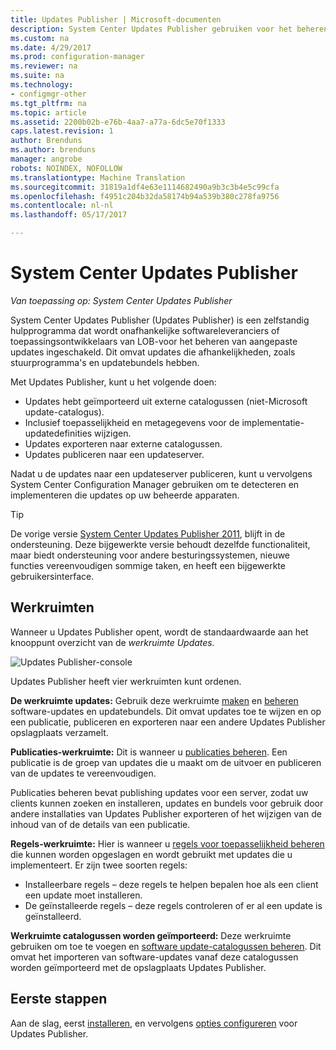 ```yaml
---
title: Updates Publisher | Microsoft-documenten
description: System Center Updates Publisher gebruiken voor het beheren van aangepaste updates
ms.custom: na
ms.date: 4/29/2017
ms.prod: configuration-manager
ms.reviewer: na
ms.suite: na
ms.technology:
- configmgr-other
ms.tgt_pltfrm: na
ms.topic: article
ms.assetid: 2200b02b-e76b-4aa7-a77a-6dc5e70f1333
caps.latest.revision: 1
author: Brenduns
ms.author: brenduns
manager: angrobe
robots: NOINDEX, NOFOLLOW
ms.translationtype: Machine Translation
ms.sourcegitcommit: 31819a1df4e63e1114682490a9b3c3b4e5c99cfa
ms.openlocfilehash: f4951c204b32da58174b94a539b380c278fa9756
ms.contentlocale: nl-nl
ms.lasthandoff: 05/17/2017

---
```

# <a name="system-center-updates-publisher"></a>System Center Updates Publisher

*Van toepassing op: System Center Updates Publisher*

System Center Updates Publisher (Updates Publisher) is een zelfstandig hulpprogramma dat wordt onafhankelijke softwareleveranciers of toepassingsontwikkelaars van LOB-voor het beheren van aangepaste updates ingeschakeld. Dit omvat updates die afhankelijkheden, zoals stuurprogramma's en updatebundels hebben.

Met Updates Publisher, kunt u het volgende doen:

-   Updates hebt geïmporteerd uit externe catalogussen (niet-Microsoft update-catalogus).
-   Inclusief toepasselijkheid en metagegevens voor de implementatie-updatedefinities wijzigen.
-   Updates exporteren naar externe catalogussen.
-   Updates publiceren naar een updateserver.

Nadat u de updates naar een updateserver publiceren, kunt u vervolgens System Center Configuration Manager gebruiken om te detecteren en implementeren die updates op uw beheerde apparaten.

> [!TIP]  
> De vorige versie [System Center Updates Publisher 2011](http://go.microsoft.com/fwlink/?LinkId=848111), blijft in de ondersteuning. Deze bijgewerkte versie behoudt dezelfde functionaliteit, maar biedt ondersteuning voor andere besturingssystemen, nieuwe functies vereenvoudigen sommige taken, en heeft een bijgewerkte gebruikersinterface.

## <a name="workspaces"></a>Werkruimten
Wanneer u Updates Publisher opent, wordt de standaardwaarde aan het knooppunt overzicht van de *werkruimte Updates.*

![Updates Publisher-console](media/console1.png)   


Updates Publisher heeft vier werkruimten kunt ordenen.


**De werkruimte updates:** Gebruik deze werkruimte [maken](/sccm/sum/tools/create-updates-with-updates-publisher) en [beheren](/sccm/sum/tools/manage-updates-with-updates-publisher) software-updates en updatebundels. Dit omvat updates toe te wijzen en op een publicatie, publiceren en exporteren naar een andere Updates Publisher opslagplaats verzamelt.

**Publicaties-werkruimte:** Dit is wanneer u [publicaties beheren](/sccm/sum/tools/updates-publisher-publications). Een publicatie is de groep van updates die u maakt om de uitvoer en publiceren van de updates te vereenvoudigen.

Publicaties beheren bevat publishing updates voor een server, zodat uw clients kunnen zoeken en installeren, updates en bundels voor gebruik door andere installaties van Updates Publisher exporteren of het wijzigen van de inhoud van of de details van een publicatie.



**Regels-werkruimte:** Hier is wanneer u [regels voor toepasselijkheid beheren](/sccm/sum/tools/updates-publisher-applicability-rules) die kunnen worden opgeslagen en wordt gebruikt met updates die u implementeert. Er zijn twee soorten regels:

-   Installeerbare regels – deze regels te helpen bepalen hoe als een client een update moet installeren.
-   De geïnstalleerde regels – deze regels controleren of er al een update is geïnstalleerd.

**Werkruimte catalogussen worden geïmporteerd:** Deze werkruimte gebruiken om toe te voegen en [software update-catalogussen beheren](/sccm/sum/tools/updates-publisher-catalogs). Dit omvat het importeren van software-updates vanaf deze catalogussen worden geïmporteerd met de opslagplaats Updates Publisher.
## <a name="first-steps"></a>Eerste stappen
Aan de slag, eerst [installeren](/sccm/sum/tools/install-updates-publisher), en vervolgens [opties configureren](/sccm/sum/tools/updates-publisher-options) voor Updates Publisher.

